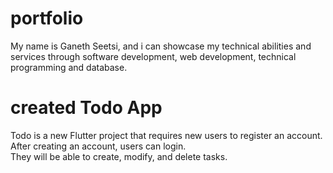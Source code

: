 # portfolio

My name is Ganeth Seetsi, and i can showcase my technical abilities and services through software development, web development, technical programming and database.

# created Todo App

Todo is a new Flutter project that requires new users to register an account. After creating an account, users can login.  
They will be able to create, modify, and delete tasks.  